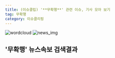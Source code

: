 ```yaml
---
title: (이슈클립) '**무확행**' 관련 이슈, 기사 모아 보기
tag: 무확행
category: 이슈클리핑
---
```

![wordcloud](https://s3.ap-northeast-2.amazonaws.com/lyrics101-wordcloud/2018-09-13-1536850256.png)
![news_img](https://user-images.githubusercontent.com/42597476/44507050-1206f400-a6e4-11e8-8d98-7ffbfebb353f.png)
## **'**무확행**'** 뉴스속보 검색결과

